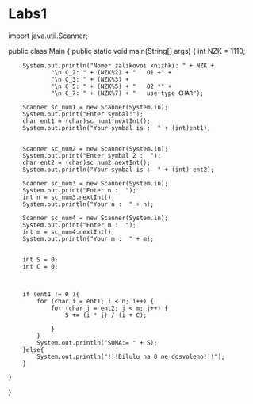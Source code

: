 # Labs1
import java.util.Scanner;

public class Main {
    public static void main(String[] args) {
        int NZK = 1110;

        System.out.println("Nomer zalikovoi knizhki: " + NZK +
                "\n C_2: " + (NZK%2) + "   O1 +" +
                "\n C_3: " + (NZK%3) +
                "\n C_5: " + (NZK%5) + "   O2 *" +
                "\n C_7: " + (NZK%7) + "   use type CHAR");

        Scanner sc_num1 = new Scanner(System.in);
        System.out.print("Enter symbal:");
        char ent1 = (char)sc_num1.nextInt();
        System.out.println("Your symbal is :  " + (int)ent1);


        Scanner sc_num2 = new Scanner(System.in);
        System.out.print("Enter symbal 2 :  ");
        char ent2 = (char)sc_num2.nextInt();
        System.out.println("Your symbal is :  " + (int) ent2);

        Scanner sc_num3 = new Scanner(System.in);
        System.out.print("Enter n :  ");
        int n = sc_num3.nextInt();
        System.out.println("Your n :  " + n);

        Scanner sc_num4 = new Scanner(System.in);
        System.out.print("Enter m :  ");
        int m = sc_num4.nextInt();
        System.out.println("Your m :  " + m);


        int S = 0;
        int C = 0;



        if (ent1 != 0 ){
            for (char i = ent1; i < n; i++) {
                for (char j = ent2; j < m; j++) {
                    S += (i * j) / (i + C);

                }
            }
            System.out.println("SUMA:= " + S);
        }else{
            System.out.println("!!!Dilulu na 0 ne dosvoleno!!!");
        }

    }
}
